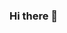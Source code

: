 ### Hi there 👋

<!--
**selcuk1982/selcuk1982** is a ✨ _special_ ✨ repository because its `README.md` (this file) appears on your GitHub profile.

Here are some ideas to get you started:
Yazılım sektörününe yeni giriş yaptım. patika.dev, turkcell geleceği yazanlar, udemy , btk akademi, vb eğitim kanallarından çok çeşitli onlarca kursa kayıt oldum. Bu sektöre önce nesnel tabanlı kodlama(OOP) ile başlayıp, daha sonra yapay zeka ile devam ederek, ilerde çok iyi bir senior full stack developper olmak istiyorum. ilk lisans mezuniyetim matematik olmasına rağmen (sonrasında yönetim bilişim sistemlerinde yüksek lisans yaptım) tekrar üniversite sınavına girip pamukkale üniversitesinde bilgisayar programcılığı bölümünü kazandım ve şuan orada 1. sınıfta okuyorum. hedefim DGS ile Bilgisayar veya yazılım mühendisliği okumak.
-->
